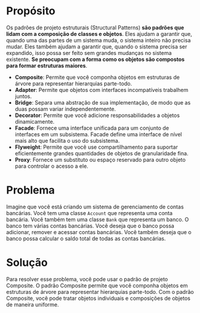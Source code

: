 # Propósito

Os padrões de projeto estruturais (Structural Patterns) **são padrões que lidam com a composição de classes e objetos**. Eles ajudam a garantir que, quando uma das partes de um sistema muda, o sistema inteiro não precisa mudar. Eles também ajudam a garantir que, quando o sistema precisa ser expandido, isso possa ser feito sem grandes mudanças no sistema existente. **Se preocupam com a forma como os objetos são compostos para formar estruturas maiores**.

- **Composite**: Permite que você componha objetos em estruturas de árvore para representar hierarquias parte-todo.
- **Adapter**: Permite que objetos com interfaces incompatíveis trabalhem juntos.
- **Bridge**: Separa uma abstração de sua implementação, de modo que as duas possam variar independentemente.
- **Decorator**: Permite que você adicione responsabilidades a objetos dinamicamente.
- **Facade**: Fornece uma interface unificada para um conjunto de interfaces em um subsistema. Facade define uma interface de nível mais alto que facilita o uso do subsistema.
- **Flyweight**: Permite que você use compartilhamento para suportar eficientemente grandes quantidades de objetos de granularidade fina.
- **Proxy**: Fornece um substituto ou espaço reservado para outro objeto para controlar o acesso a ele.

# Problema

Imagine que você está criando um sistema de gerenciamento de contas bancárias. Você tem uma classe `Account` que representa uma conta bancária. Você também tem uma classe `Bank` que representa um banco. O banco tem várias contas bancárias. Você deseja que o banco possa adicionar, remover e acessar contas bancárias. Você também deseja que o banco possa calcular o saldo total de todas as contas bancárias.

# Solução

Para resolver esse problema, você pode usar o padrão de projeto Composite. O padrão Composite permite que você componha objetos em estruturas de árvore para representar hierarquias parte-todo. Com o padrão Composite, você pode tratar objetos individuais e composições de objetos de maneira uniforme.